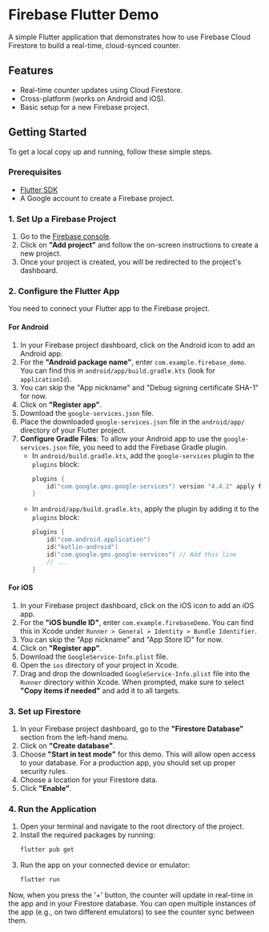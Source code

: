 # Firebase Flutter Demo

A simple Flutter application that demonstrates how to use Firebase Cloud Firestore to build a real-time, cloud-synced counter.

## Features

- Real-time counter updates using Cloud Firestore.
- Cross-platform (works on Android and iOS).
- Basic setup for a new Firebase project.

## Getting Started

To get a local copy up and running, follow these simple steps.

### Prerequisites

- [Flutter SDK](https://flutter.dev/docs/get-started/install)
- A Google account to create a Firebase project.

### 1. Set Up a Firebase Project

1.  Go to the [Firebase console](https://console.firebase.google.com/).
2.  Click on **"Add project"** and follow the on-screen instructions to create a new project.
3.  Once your project is created, you will be redirected to the project's dashboard.

### 2. Configure the Flutter App

You need to connect your Flutter app to the Firebase project.

#### For Android

1.  In your Firebase project dashboard, click on the Android icon to add an Android app.
2.  For the **"Android package name"**, enter `com.example.firebase_demo`. You can find this in `android/app/build.gradle.kts` (look for `applicationId`).
3.  You can skip the "App nickname" and "Debug signing certificate SHA-1" for now.
4.  Click on **"Register app"**.
5.  Download the `google-services.json` file.
6.  Place the downloaded `google-services.json` file in the `android/app/` directory of your Flutter project.
7.  **Configure Gradle Files**: To allow your Android app to use the `google-services.json` file, you need to add the Firebase Gradle plugin.
    -   In `android/build.gradle.kts`, add the `google-services` plugin to the `plugins` block:
        ```kotlin
        plugins {
            id("com.google.gms.google-services") version "4.4.2" apply false
        }
        ```
    -   In `android/app/build.gradle.kts`, apply the plugin by adding it to the `plugins` block:
        ```kotlin
        plugins {
            id("com.android.application")
            id("kotlin-android")
            id("com.google.gms.google-services") // Add this line
            // ...
        }
        ```

#### For iOS

1.  In your Firebase project dashboard, click on the iOS icon to add an iOS app.
2.  For the **"iOS bundle ID"**, enter `com.example.firebaseDemo`. You can find this in Xcode under `Runner > General > Identity > Bundle Identifier`.
3.  You can skip the "App nickname" and "App Store ID" for now.
4.  Click on **"Register app"**.
5.  Download the `GoogleService-Info.plist` file.
6.  Open the `ios` directory of your project in Xcode.
7.  Drag and drop the downloaded `GoogleService-Info.plist` file into the `Runner` directory within Xcode. When prompted, make sure to select **"Copy items if needed"** and add it to all targets.

### 3. Set up Firestore

1.  In your Firebase project dashboard, go to the **"Firestore Database"** section from the left-hand menu.
2.  Click on **"Create database"**.
3.  Choose **"Start in test mode"** for this demo. This will allow open access to your database. For a production app, you should set up proper security rules.
4.  Choose a location for your Firestore data.
5.  Click **"Enable"**.

### 4. Run the Application

1.  Open your terminal and navigate to the root directory of the project.
2.  Install the required packages by running:
    ```sh
    flutter pub get
    ```
3.  Run the app on your connected device or emulator:
    ```sh
    flutter run
    ```

Now, when you press the '+' button, the counter will update in real-time in the app and in your Firestore database. You can open multiple instances of the app (e.g., on two different emulators) to see the counter sync between them.
